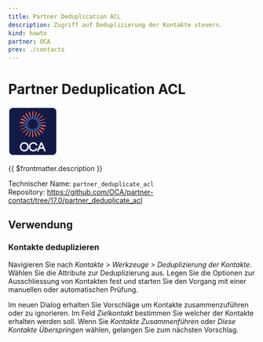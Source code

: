 ```yaml
---
title: Partner Deduplication ACL
description: Zugriff auf Deduplizierung der Kontakte steuern.
kind: howto
partner: OCA
prev: ./contacts
---
```

# Partner Deduplication ACL
![icon_oca_app](attachments/icon_oca_app.png)

{{ $frontmatter.description }}

Technischer Name: `partner_deduplicate_acl`\
Repository: <https://github.com/OCA/partner-contact/tree/17.0/partner_deduplicate_acl>

## Verwendung

### Kontakte deduplizieren

Navigieren Sie nach *Kontakte > Werkzeuge > Deduplizierung der Kontakte*. Wählen Sie die Attribute zur Deduplizierung aus. Legen Sie die Optionen zur Ausschliessung von Kontakten fest und starten Sie den Vorgang mit einer manuellen oder automatischen Prüfung.

Im neuen Dialog erhalten Sie Vorschläge um Kontakte zusammenzuführen oder zu ignorieren. Im Feld *Zielkontakt* bestimmen Sie welcher der Kontakte erhalten werden soll. Wenn Sie *Kontakte Zusammenführen* oder *Diese Kontakte Überspringen* wählen, gelangen Sie zum nächsten Vorschlag.
